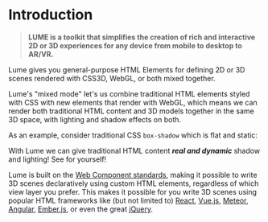 # Introduction

<!-- #### **LUME is a toolkit that simplifies the creation of rich and interactive 2D or 3D experiences for any device from mobile to desktop to AR/VR.** -->

> **LUME is a toolkit that simplifies the creation of rich and interactive 2D or 3D experiences for any device from mobile to desktop to AR/VR.**

<h3 style="display: none;">
  <a href="//lume.io">Home</a>&nbsp;&nbsp;·&nbsp;
  <a href="//lume.io/docs">Documentation</a>&nbsp;&nbsp;·&nbsp;
  <a href="//lume.io/docs/#/examples/hello3d">Examples</a>&nbsp;&nbsp;·&nbsp;
  <a href="//lume.community">Forum</a>&nbsp;&nbsp;·&nbsp;
  <a href="//discord.gg/PgeyevP">Chat</a>&nbsp;&nbsp;·&nbsp;
  <a href="//github.com/lume/lume">Source</a>
</h3>

Lume gives you general-purpose HTML Elements for defining 2D or 3D scenes
rendered with CSS3D, WebGL, or both mixed together.

Lume's "mixed mode" let's us combine traditional HTML elements styled with
CSS with new elements that render with WebGL, which means we can render both
traditional HTML content and 3D models together in the same 3D space, with
lighting and shadow effects on both.

As an example, consider traditional CSS `box-shadow` which is flat and static:

<div id="traditional"></div>

With Lume we can give traditional HTML content **_real and dynamic_** shadow and lighting! See
for yourself!

<div id="dynamic"></div>

Lume is built on the [Web Component
standards](https://www.w3.org/standards/techs/components#w3c_all), making it
possible to write 3D scenes declaratively using custom HTML elements,
regardless of which view layer you prefer. This makes it possible for you write
3D scenes using popular HTML frameworks like (but not limited to)
[React](https://facebook.github.io/react), [Vue.js](https://vuejs.org),
[Meteor](http://meteor.com), [Angular](https://angular.io),
[Ember.js](https://www.emberjs.com), or even the great
[jQuery](http://jquery.com).

<script>
new Vue({
  el: '#traditional',
  template: '<live-code :template="code" :autorun="true" mode="html>iframe" />',
  data: {
    code:
`
<body>
<style>
    body, html {
        width: 100%;
        height: 100%;
        margin: 0;
        padding: 0;
        overflow: hidden;
        font-family: sans-serif;
        background: #62b997;
    }
    div {
      width: 100px;
      height: 100px;
      box-shadow: 10px 10px 10px rgba(0,0,0,0.3);
      background: skyblue;
      position: absolute;
      left: 50%;
      top: 50%;
      transform: translate(-50%, -50%);
    }
</style>
<div align="center"> <p>static</p> </div>
</body>
`
  },
})
new Vue({
  el: '#dynamic',
  template: '<live-code :template="code" :autorun="true" mode="html>iframe" />',
  data: {
    code:
`
<body>
<script src="${location.origin+location.pathname}/global.js"><\/script>
<script src="${location.origin+location.pathname}/node_modules/vue/dist/vue.js"><\/script>
<script src="${location.origin+location.pathname}/node_modules/tween.js/src/Tween.js"><\/script>
<style>
    body, html {
        width: 100%;
        height: 100%;
        margin: 0;
        padding: 0;
        overflow: hidden;
        font-family: sans-serif;
        touch-action: none;
    }
    i-node {
        text-align: center;
    }
    #bg {
        background: #62b997;
    }
    button {
        width: 100%;
        height: 100%;
        white-space: nowrap;
        border-radius: 0px;
        border: 1px solid #494455;
        background: #e96699;
        color: #494455;
        outline: none;
    }
    button:focus,
    button:hover {
        background: #0099d9;
        color: #0a3359;
        border-color: #0a3359;
    }
</style>
<template vue>
    <!-- Lights and shadows are powered by WebGL, but written with HTML: -->
    <i-scene
        experimental-webgl="true"
        id="scene"
        background-color="black"
        background-opacity="0"
        style="perspective: 800px"
        shadowmap-type="pcfsoft" NOTE="one of basic, pcf, pcfsoft"
    >
        <i-ambient-light color="#ffffff" intensity="0"></i-ambient-light>
        <i-dom-plane ref="plane" id="bg" size-mode="proportional proportional" size="1 1 0" color="#444">
            <i-node
                id="button-container"
                position="0 0 20"
                size="600 31 0"
                align="0.5 0.5 0"
                mount-point="0.5 0.5 0"
                >
                <i-dom-plane
                    v-for="n in [0,1,2,3,4]"
                    ref="btn"
                    :key="n"
                    size-mode="literal proportional"
                    size="100 1 0"
                    :align="\`\${n*0.25} 0 0\`"
                    :mount-point="\`\${n*0.25} 0 0\`"
                    color="#444"
                    >
                    <button>button {{n+1}}</button>
                </i-dom-plane>
            </i-node>
            <i-point-light
                id="light"
                color="white"
                position="300 300 300"
                size="0 0 0"
                cast-shadow="true"
                intensity="0.8"
                >
                <i-mesh
                    has="sphere-geometry basic-material"
                    size="10 10 10"
                    color="white"
                    receive-shadow="false"
                    cast-shadow="false"
                    style="pointer-events: none"
                    >
                </i-mesh>
            </i-point-light>
        </i-dom-plane>
    </i-scene>
</template>
<div id="buttonsRoot"></div>
<script>
    LUME.useDefaultNames()

    new Vue({
        el: '#buttonsRoot',
        template: document.querySelector('[vue]').innerHTML,
        mounted: function() {
            var {Motor, Events} = LUME
            var downTween, upTween, pressedButton

            var scene = document.querySelector('#scene')

            scene.on(Events.GL_LOAD, async () => {
                // TODO fix order of events. Why is Promise.resolve() needed for it to work?
                await Promise.resolve()

                var light = document.querySelector('#light')
                light.three.shadow.radius = 2
                light.three.distance = 800
                light.three.shadow.bias = -0.001

                // The following is a temporary hack because opacity isn't
                // exposed through the HTML API yet. work-in-progress...
                // TODO this stuff should be doable via the HTML
                Array.from( document.querySelectorAll('i-dom-plane') ).forEach(function(n) {
                    n.three.material.opacity = 0.3
                })

                document.querySelector('#bg').three.material.opacity = 0.3
                document.querySelector('#bg').three.material.dithering = true

                scene.needsUpdate()

            })

            // prevent default touch actions so we can move the light with touch
            document.querySelector('html').setAttribute('touch-action', 'none')
            document.querySelector('body').setAttribute('touch-action', 'none')

            const targetPosition = {x: window.innerWidth / 2, y: window.innerHeight / 4}

            document.addEventListener('pointermove', function(e) {
                e.preventDefault()

                targetPosition.x = e.clientX
                targetPosition.y = e.clientY
            })

            var Motor = LUME.Motor

            Motor.addRenderTask(() => {
                light.position.x += (targetPosition.x - light.position.x) * 0.02
                light.position.y += (targetPosition.y - light.position.y) * 0.02
            })

            var Motor = LUME.Motor
            var downTween, upTween, pressedButton

            // On mouse down animate the button downward
            document.addEventListener('pointerdown', function(e) {
                if ( is( e.target, 'button' ) ) {

                    pressedButton = e.target

                    if (upTween) {
                        upTween.stop()
                        upTween = null
                    }

                    downTween = new TWEEN.Tween(e.target.parentNode.position)
                        .to({z: -20}, 75)
                        .start()
                        .onComplete(function () { downTween = null })

                    Motor.addRenderTask(function(time) {
                        if (!downTween) return false
                        downTween.update(time)
                    })

                }
            })

            // On mouse up animate the button upward
            document.addEventListener('pointerup', function(e) {
                if ( pressedButton ) {

                    if (downTween) {
                        downTween.stop()
                        downTween = null
                    }

                    upTween = new TWEEN.Tween(pressedButton.parentNode.position)
                        .to({z: 0}, 75)
                        .start()
                        .onComplete(function() { upTween = null })

                    Motor.addRenderTask(function(time) {
                        if (!upTween) return false
                        upTween.update(time)
                    })

                }
            })

            function is( el, selector ) {
                if ( [].includes.call(
                    document.querySelectorAll( selector ),
                    el
                ) ) return true
                return false
            }
        },
    })

<\/script>

</body>
`
  },
})
</script>
